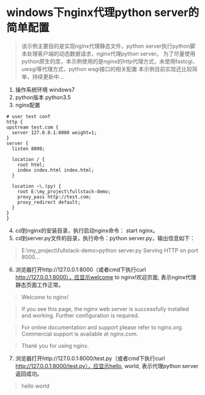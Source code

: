 # windows下nginx代理python server的简单配置
> 该示例主要目的是实现nginx代理静态文件，python server执行python脚本处理客户端的动态数据请求，nginx代理python server。
> 为了尽量使用python原生的库，本示例使用的是nginx的http代理方式，未使用fastcgi、uwsgi等代理方式，python wsgi接口的相关配置
> 本示例目前实现还比较简单，持续更新中...

1. 操作系统环境
   windows7
2. python版本
    python3.5
3. nginx配置

  ```
# user test conf
http {
  upstream test.com {
    server 127.0.0.1:8008 weight=1;
  }
  server {
    listen 8000;
    
    location / {
      root html;
      index index.html index.html;
    }
    
    location ~\.(py) {
      root E:\my_project\fullstack-demo;
      proxy_pass http://test.com;
      proxy_redirect default;
    }
  }
}
  ```
4. cd到nginx的安装目录，执行启动nginx命令： start nginx。
5. cd到server.py文件的目录，执行命令：python server.py，输出信息如下：
> E:\my_project\fullstack-demo>python server.py
> Serving HTTP on port 8000...
6. 浏览器打开http://127.0.0.1:8000（或者cmd下执行curl http://127.0.0.1:8000），应显示welcome to nginx!欢迎页面, 表示nginx代理静态页面工作正常。
> Welcome to nginx!

> If you see this page, the nginx web server is successfully installed and working. Further configuration is required.

> For online documentation and support please refer to nginx.org.
> Commercial support is available at nginx.com.

> Thank you for using nginx.
7. 浏览器打开http://127.0.0.1:8000/test.py（或者cmd下执行curl http://127.0.0.1:8000/test.py），应显示hello, world, 表示代理python server返回成功。
> hello world
